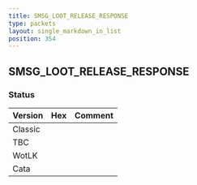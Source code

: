 ```yaml
---
title: SMSG_LOOT_RELEASE_RESPONSE
type: packets
layout: single_markdown_in_list
position: 354
---
```


## SMSG_LOOT_RELEASE_RESPONSE

### Status

Version | Hex | Comment
---------- | ---------- | ---------- 
Classic |  |  
TBC |  |  
WotLK |  |  
Cata |  |  
